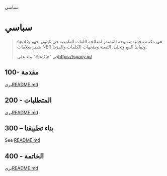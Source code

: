 سباسي

# سباسي

> spaCy هي مكتبة مجانية مفتوحة المصدر لمعالجة اللغات الطبيعية في بايثون. فهو يتميز بعلامات NER ونقاط البيع وتحليل التبعية ومتجهات الكلمات والمزيد.
>
> بناء على "SpaCy" في<https://spacy.io/>

## 100- مقدمة

يرى[README.md](./100/README.md)

## 200 - المتطلبات

يرى[README.md](./200/README.md)

## 300 – بناء تطبيقنا

See [README.md](./300/README.md)

## 400 - الخاتمة

يرى[README.md](./400/README.md)

